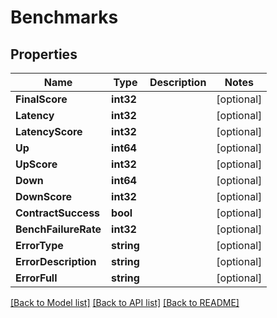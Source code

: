 # Benchmarks

## Properties

Name | Type | Description | Notes
------------ | ------------- | ------------- | -------------
**FinalScore** | **int32** |  | [optional] 
**Latency** | **int32** |  | [optional] 
**LatencyScore** | **int32** |  | [optional] 
**Up** | **int64** |  | [optional] 
**UpScore** | **int32** |  | [optional] 
**Down** | **int64** |  | [optional] 
**DownScore** | **int32** |  | [optional] 
**ContractSuccess** | **bool** |  | [optional] 
**BenchFailureRate** | **int32** |  | [optional] 
**ErrorType** | **string** |  | [optional] 
**ErrorDescription** | **string** |  | [optional] 
**ErrorFull** | **string** |  | [optional] 

[[Back to Model list]](../README.md#documentation-for-models) [[Back to API list]](../README.md#documentation-for-api-endpoints) [[Back to README]](../README.md)


